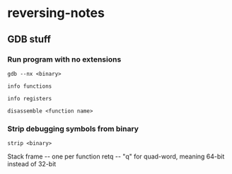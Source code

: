 # reversing-notes

## GDB stuff

### Run program with no extensions
`gdb --nx <binary>`

`info functions`

`info registers`

`disassemble <function name>`

### Strip debugging symbols from binary
`strip <binary>`

Stack frame -- one per function
retq -- "q" for quad-word, meaning 64-bit instead of 32-bit
